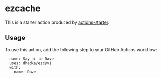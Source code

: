 # ezcache
This is a starter action produced by [actions-starter](https://www.npmjs.com/package/actions-starter).
## Usage

To use this action, add the following step to your GitHub Actions workflow:
```
- name: Say hi to Dave
  uses: dhadka/ezc@v1
  with:
    name: Dave
```
